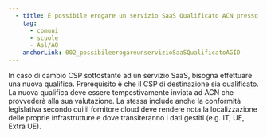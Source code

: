 ```yaml
---
  - title: È possibile erogare un servizio SaaS Qualificato ACN presso un CSP diverso da quello indicato nella scheda servizio pubblicata su marketplace?
    tag:
      - comuni
      - scuole
      - Asl/AO
    anchorLink: 002_possibileerogareunservizioSaaSQualificatoAGID
---
```


In caso di cambio CSP sottostante ad un servizio SaaS, bisogna effettuare una nuova qualifica. Prerequisito è che il CSP di destinazione sia qualificato. La nuova qualifica deve essere tempestivamente inviata ad ACN che provvederà alla sua valutazione. La stessa include anche la conformità legislativa secondo cui il fornitore cloud deve rendere nota la localizzazione delle proprie infrastrutture e dove transiteranno i dati gestiti (e.g. IT, UE, Extra UE).
